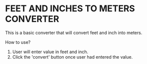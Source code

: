 <h1>FEET AND INCHES TO METERS CONVERTER</h1>

<p>This is a basic converter that will convert feet and inch into meters.</p>

How to use?
1. User will enter value in feet and inch.
2. Click the 'convert' button once user had entered the value.
